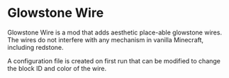 Glowstone Wire
==============

Glowstone Wire is a mod that adds aesthetic place-able glowstone wires. The wires do not interfere with any mechanism in vanilla Minecraft, including redstone.

A configuration file is created on first run that can be modified to change the block ID and color of the wire.